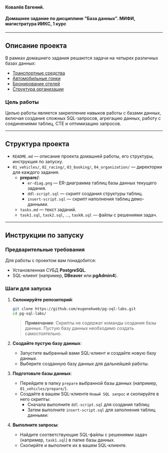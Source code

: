 #### Ковалёв Евгений.

#### Домашнее задание по дисциплине "База данных". МИФИ, магистратура ИИКС, 1 курс

---

## Описание проекта

В рамках домашнего задания решаются задачи на четырех различных базах данных:

-   [Транспортные средства](01_vehicles/)
-   [Автомобильные гонки](02_racing/)
-   [Бронирование отелей](03_booking/)
-   [Структура организации](04_organization/)

### Цель работы

Целью работы является закрепление навыков работы с базами данных, включая создание сложных SQL-запросов, агрегацию данных, работу с соединениями таблиц, CTE и оптимизацию запросов.

---

## Структура проекта

-   `README.md` — описание проекта домашней работы, его структуры, инструкция по запуску.
-   `01_vehicles/`, `02_racing/`, `03_booking/`, `04_organization/` — директории для каждого задания.
    -   **prepare/**:
        -   `er-diag.png` — ER-диаграмма таблиц базы данных текущего задания.
        -   `ddl-script.sql` — скрипт создания структуры таблиц.
        -   `insert-script.sql` — скрипт наполнения таблиц демо-данными.
    -   `tasks.md` — текст заданий.
    -   `task1.sql`, `task2.sql`, ..., `taskN.sql` — файлы с решениями задач.

---

## Инструкции по запуску

### Предварительные требования

Для работы с проектом вам понадобится:

-   Установленная СУБД **PostgreSQL**.
-   SQL-клиент (например, **DBeaver** или **pgAdmin4**).

### Шаги для запуска

1. **Склонируйте репозиторий**:

    ```bash
    git clone https://github.com/eugenekweb/pg-sql-labs.git
    cd pg-sql-labs/
    ```

    > **Примечание**: Скрипты не содержат команды создания базы данных. Пустую базу данных необходимо создать самостоятельно.

2. **Создайте пустую базу данных**:

    - Запустите выбранный вами SQL-клиент и создайте новую базу данных.
    - Выберите созданную базу данных для дальнейшей работы.

3. **Подготовьте базы данных**:

    - Перейдите в папку `prepare` выбранной базы данных (например, `01_vehicles/prepare/`).
    - Создайте в вашем SQL-клиенте `Новый SQL запрос` и скопируйте в него скрипты:
        - Сначала выполните `ddl-script.sql` для создания таблиц:
        - Затем выполните `insert-script.sql` для заполнения таблиц данными:

4. **Выполните запросы**:

    - Найдите соответствующие SQL-файлы с решениями задач (например, `task1.sql`) в папке базы данных.
    - Скопирйте и выполните их в вашем SQL-клиенте.
